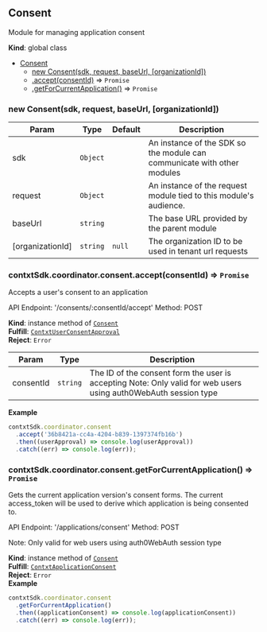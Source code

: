 <a name="Consent"></a>

## Consent
Module for managing application consent

**Kind**: global class  

* [Consent](#Consent)
    * [new Consent(sdk, request, baseUrl, [organizationId])](#new_Consent_new)
    * [.accept(consentId)](#Consent+accept) ⇒ <code>Promise</code>
    * [.getForCurrentApplication()](#Consent+getForCurrentApplication) ⇒ <code>Promise</code>

<a name="new_Consent_new"></a>

### new Consent(sdk, request, baseUrl, [organizationId])

| Param | Type | Default | Description |
| --- | --- | --- | --- |
| sdk | <code>Object</code> |  | An instance of the SDK so the module can communicate with other modules |
| request | <code>Object</code> |  | An instance of the request module tied to this module's audience. |
| baseUrl | <code>string</code> |  | The base URL provided by the parent module |
| [organizationId] | <code>string</code> | <code>null</code> | The organization ID to be used in tenant url requests |

<a name="Consent+accept"></a>

### contxtSdk.coordinator.consent.accept(consentId) ⇒ <code>Promise</code>
Accepts a user's consent to an application


API Endpoint: '/consents/:consentId/accept'
Method: POST

**Kind**: instance method of [<code>Consent</code>](#Consent)  
**Fulfill**: [<code>ContxtUserConsentApproval</code>](./Typedefs.md#ContxtUserConsentApproval)  
**Reject**: <code>Error</code>  

| Param | Type | Description |
| --- | --- | --- |
| consentId | <code>string</code> | The ID of the consent form the user is accepting Note: Only valid for web users using auth0WebAuth session type |

**Example**  
```js
contxtSdk.coordinator.consent
  .accept('36b8421a-cc4a-4204-b839-1397374fb16b')
  .then((userApproval) => console.log(userApproval))
  .catch((err) => console.log(err));
```
<a name="Consent+getForCurrentApplication"></a>

### contxtSdk.coordinator.consent.getForCurrentApplication() ⇒ <code>Promise</code>
Gets the current application version's consent forms. The current
access_token will be used to derive which application is being consented to.


API Endpoint: '/applications/consent'
Method: POST

Note: Only valid for web users using auth0WebAuth session type

**Kind**: instance method of [<code>Consent</code>](#Consent)  
**Fulfill**: [<code>ContxtApplicationConsent</code>](./Typedefs.md#ContxtApplicationConsent)  
**Reject**: <code>Error</code>  
**Example**  
```js
contxtSdk.coordinator.consent
  .getForCurrentApplication()
  .then((applicationConsent) => console.log(applicationConsent))
  .catch((err) => console.log(err));
```

